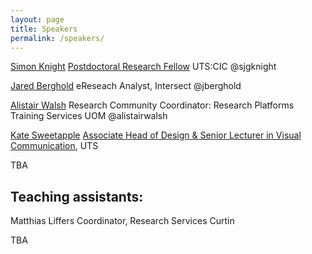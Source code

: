```yaml
---
layout: page
title: Speakers
permalink: /speakers/
---
```

[Simon Knight](http://sjgknight.com/finding-knowledge/)
[Postdoctoral Research Fellow](http://www.uts.edu.au/staff/simon.knight) UTS:CIC @sjgknight 

[Jared Berghold](http://www.intersect.org.au/content/eresearch-analysts) 
eReseach Analyst, Intersect @jberghold 

[Alistair Walsh](https://au.linkedin.com/in/alistair-walsh-7317424b) 
Research Community Coordinator: Research Platforms Training Services UOM @alistairwalsh

[Kate Sweetapple](http://cargocollective.com/katesweetapple) 
[Associate Head of Design & Senior Lecturer in Visual Communication](http://www.uts.edu.au/staff/kate.sweetapple), UTS

TBA
 
## Teaching assistants:

Matthias Liffers Coordinator, Research Services Curtin 

TBA
